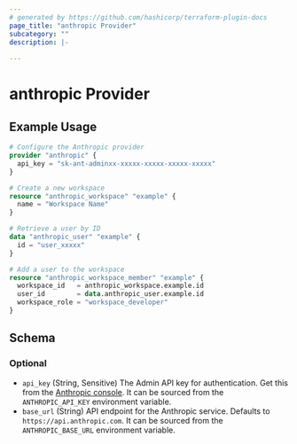 ```yaml
---
# generated by https://github.com/hashicorp/terraform-plugin-docs
page_title: "anthropic Provider"
subcategory: ""
description: |-
  
---
```


# anthropic Provider



## Example Usage

```terraform
# Configure the Anthropic provider
provider "anthropic" {
  api_key = "sk-ant-adminxx-xxxxx-xxxxx-xxxxx-xxxxx"
}

# Create a new workspace
resource "anthropic_workspace" "example" {
  name = "Workspace Name"
}

# Retrieve a user by ID
data "anthropic_user" "example" {
  id = "user_xxxxx"
}

# Add a user to the workspace
resource "anthropic_workspace_member" "example" {
  workspace_id   = anthropic_workspace.example.id
  user_id        = data.anthropic_user.example.id
  workspace_role = "workspace_developer"
}
```

<!-- schema generated by tfplugindocs -->
## Schema

### Optional

- `api_key` (String, Sensitive) The Admin API key for authentication. Get this from the [Anthropic console](https://console.anthropic.com/settings/admin-keys). It can be sourced from the `ANTHROPIC_API_KEY` environment variable.
- `base_url` (String) API endpoint for the Anthropic service. Defaults to `https://api.anthropic.com`. It can be sourced from the `ANTHROPIC_BASE_URL` environment variable.
